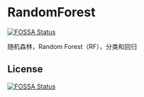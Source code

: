 # RandomForest
[![FOSSA Status](https://app.fossa.com/api/projects/git%2Bgithub.com%2Fbro-pro%2FRandomForest.svg?type=shield)](https://app.fossa.com/projects/git%2Bgithub.com%2Fbro-pro%2FRandomForest?ref=badge_shield)

随机森林，Random Forest（RF），分类和回归

## License
[![FOSSA Status](https://app.fossa.com/api/projects/git%2Bgithub.com%2Fbro-pro%2FRandomForest.svg?type=large)](https://app.fossa.com/projects/git%2Bgithub.com%2Fbro-pro%2FRandomForest?ref=badge_large)